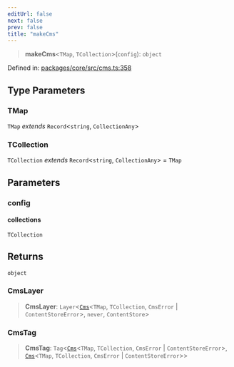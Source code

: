 ```yaml
---
editUrl: false
next: false
prev: false
title: "makeCms"
---
```


> **makeCms**\<`TMap`, `TCollection`\>(`config`): `object`

Defined in: [packages/core/src/cms.ts:358](https://github.com/bitswired/foldcms/blob/92f893e734b1102683a12bd11c6183cc24996bdf/packages/core/src/cms.ts#L358)

## Type Parameters

### TMap

`TMap` *extends* `Record`\<`string`, `CollectionAny`\>

### TCollection

`TCollection` *extends* `Record`\<`string`, `CollectionAny`\> = `TMap`

## Parameters

### config

#### collections

`TCollection`

## Returns

`object`

### CmsLayer

> **CmsLayer**: `Layer`\<[`Cms`](/api/cms/interfaces/cms/)\<`TMap`, `TCollection`, `CmsError` \| `ContentStoreError`\>, `never`, `ContentStore`\>

### CmsTag

> **CmsTag**: `Tag`\<[`Cms`](/api/cms/interfaces/cms/)\<`TMap`, `TCollection`, `CmsError` \| `ContentStoreError`\>, [`Cms`](/api/cms/interfaces/cms/)\<`TMap`, `TCollection`, `CmsError` \| `ContentStoreError`\>\>
